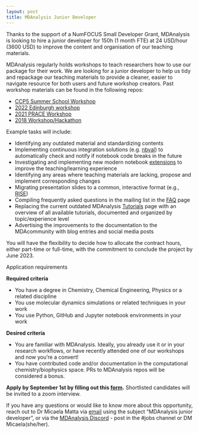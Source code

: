 ```yaml
---
layout: post
title: MDAnalysis Junior Developer
---
```


Thanks to the support of a NumFOCUS Small Developer Grant, MDAnalysis is looking to hire a junior developer for 150h (1 month FTE) at 24 USD/hour (3600 USD) to improve the content and organisation of our teaching materials.

MDAnalysis regularly holds workshops to teach researchers how to use our package for their work. We are looking for a junior developer to help us tidy and repackage our teaching materials to provide a cleaner, easier to navigate resource for both users and future workshop creators. 
Past workshop materials can be found in the following repos:

- [CCP5 Summer School Workshop](https://github.com/CCPBioSim/MDAnalysis_ML_workshop)
- [2022 Edinburgh workshop](https://github.com/CCPBioSim/MDAnalysis_ML_workshop)
- [2021 PRACE Workshop](https://github.com/CCPBioSim/MDAnalysis_ML_workshop)
- [2018 Workshop/Hackathon](https://github.com/MDAnalysis/WorkshopHackathon2018)

Example tasks will include:
- Identifying any outdated material and standardizing contents
- Implementing continuous integration solutions (e.g. [nbval](https://github.com/MDAnalysis/WorkshopHackathon2018)) to automatically check and notify if notebook code breaks in the future
- Investigating and implementing new modern notebook [extensions](https://github.com/MDAnalysis/WorkshopHackathon2018) to improve the teaching/learning experience
- Identifying any areas where teaching materials are lacking, propose and implement corresponding changes
- Migrating presentation slides to a common, interactive format (e.g., [RISE](https://github.com/MDAnalysis/WorkshopHackathon2018))
- Compiling frequently asked questions in the mailing list in the [FAQ](https://userguide.mdanalysis.org/stable/faq.html) page 
- Replacing the current outdated MDAnalysis [Tutorials](https://www.mdanalysis.org/MDAnalysisTutorial/) page with an overview of all available tutorials, documented and organized by topic/experience level
- Advertising the improvements to the documentation to the MDAcommunity with blog entries and social media posts

You will have the flexibility to decide how to allocate the contract hours, either part-time or full-time, with the commitment to conclude the project by June 2023.

Application requirements

**Required criteria**

- You have a degree in Chemistry, Chemical Engineering, Physics or a related discipline
- You use molecular dynamics simulations or related techniques in your work
- You use Python, GitHub and Jupyter notebook environments in your work

**Desired criteria**

- You are familiar with MDAnalysis. Ideally, you already use it or in your research workflows, or have recently attended one of our workshops and now you’re a convert!
- You have contributed code and/or documentation in the computational chemistry/biophysics space. PRs to MDAnalysis repos will be considered a bonus.

**Apply by September 1st by filling out this [form](https://forms.gle/wUwUCctRnnurbt2A7).** Shortlisted candidates will be invited to a zoom interview. 

If you have any questions or would like to know more about this opportunity, reach out to Dr Micaela Matta via [email](mailto:micaela.matta@kcl.ac.uk) using the subject “MDAnalysis junior developer”, or via the [MDAnalysis Discord](https://discord.gg/5jbh3EQA) - post in the #jobs channel or DM Micaela(she/her).
